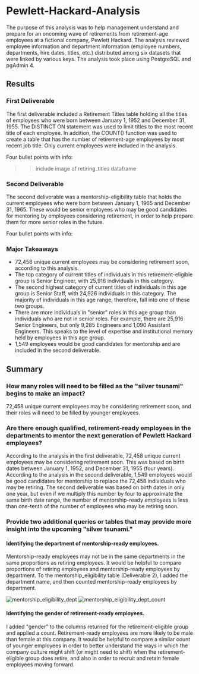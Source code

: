 # Pewlett-Hackard-Analysis

The purpose of this analysis was to help management understand and prepare for an oncoming wave of retirements from retirement-age employees at a fictional company, Pewlett Hackard. The analysis reviewed employee information and department information (employee numbers, departments, hire dates, titles, etc.) distributed among six datasets that were linked by various keys. The analysis took place using PostgreSQL and pgAdmin 4.

## Results

### First Deliverable

The first deliverable included a Retirement Titles table holding all the titles of employees who were born between January 1, 1952 and December 31, 1955. The DISTINCT ON statement was used to limit titles to the most recent title of each employee. In addition, the COUNT() function was used to create a table that has the number of retirement-age employees by most recent job title. Only current employees were included in the analysis.

Four bullet points with info:


>> include image of retiring_titles dataframe


### Second Deliverable

The second deliverable was a mentorship-eligibility table that holds the current employees who were born between January 1, 1965 and December 31, 1965. These would be senior employees who may be good candidates for mentoring by employees considering retirement, in order to help prepare them for more senior roles in the future.

Four bullet points with info:


### Major Takeaways

- 72,458 unique current employees may be considering retirement soon, according to this analysis.
- The top category of current titles of individuals in this retirement-eligible group is Senior Engineer, with 25,916 individuals in this category.
- The second highest category of current titles of individuals in this age group is Senior Staff, with 24,926 individuals in this category. The majority of individuals in this age range, therefore, fall into one of these two groups.
- There are more individuals in "senior" roles in this age group than individuals who are not in senior roles. For example, there are 25,916 Senior Engineers, but only 9,285 Engineers and 1,090 Assistant Engineers. This speaks to the level of expertise and institutional memory held by employees in this age group.
- 1,549 employees would be good candidates for mentorship and are included in the second deliverable.

## Summary

### How many roles will need to be filled as the "silver tsunami" begins to make an impact?

72,458 unique current employees may be considering retirement soon, and their roles will need to be filled by younger employees.

### Are there enough qualified, retirement-ready employees in the departments to mentor the next generation of Pewlett Hackard employees?

According to the analysis in the first deliverable, 72,458 unique current employees may be considering retirement soon. This was based on birth dates between January 1, 1952, and December 31, 1955 (four years). According to the analysis in the second deliverable, 1,549 employees would be good candidates for mentorship to replace the 72,458 individuals who may be retiring. The second deliverable was based on birth dates in only one year, but even if we multiply this number by four to approximate the same birth date range, the number of mentorship-ready employees is less than one-tenth of the number of employees who may be retiring soon.

### Provide two additional queries or tables that may provide more insight into the upcoming "silver tsunami."

#### Identifying the department of mentorship-ready employees.

Mentorship-ready employees may not be in the same departments in the same proportions as retiring employees. It would be helpful to compare proportions of retiring employees and mentorship-ready employees by department. To the mentorship_eligibility table (Deliverable 2), I added the department name, and then counted mentorship-ready employees by department.

![mentorship_eligibility_dept](https://user-images.githubusercontent.com/100863488/163622169-53f7f466-c38e-4865-8d16-b81aabe6d018.png)
![mentorship_eligibility_dept_count](https://user-images.githubusercontent.com/100863488/163622172-3af7704e-b26b-4939-b1d6-225b3b032598.png)


#### Identifying the gender of retirement-ready employees. 

I added "gender" to the columns returned for the retirement-eligible group and applied a count. Retirement-ready employees are more likely to be male than female at this company. It would be helpful to compare a similar count of younger employees in order to better understand the ways in which the company culture might shift (or might need to shift) when the retirement-eligible group does retire, and also in order to recruit and retain female employees moving forward. 

